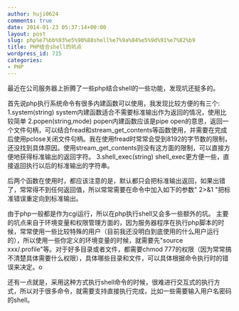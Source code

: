 ```yaml
---
author: huji0624
comments: true
date: 2014-01-23 05:37:14+00:00
layout: post
slug: php%e7%bb%93%e5%90%88shell%e7%9a%84%e5%9d%91%e7%82%b9
title: PHP结合shell的坑点
wordpress_id: 715
categories:
- PHP
---
```


最近在公司服务器上折腾了一些php结合shell的一些功能，发现坑还挺多的。

首先说php执行系统命令有很多内建函数可以使用，我发现比较方便的有三个:
1.system(string)
system内建函数适合不需要标准输出作为返回的情况，使用比较简单
2.popen(string,mode)
popen内建函数应该是pipe open的意思，返回一个文件句柄，可以结合fread和stream_get_contents等函数使用，并需要在完成后使用pclose关闭文件句柄。我在使用fread时常常会受到8192的字节数的限制，还没找到具体原因。使用stream_get_contents则没有这方面的限制，可以直接方便地获得标准输出的返回字符。
3.shell_exec(string)
shell_exec更方便一些，直接返回执行以后的标准输出的字符串。

后两个函数在使用时，都应该注意的是，默认都只会把标准输出返回，如果出错了，常常得不到任何返回值，所以常常需要在命令中加入如下的参数" 2>&1 "把标准错误重定向到标准输出。

由于php一般都是作为cgi运行，所以在php执行shell又会多一些额外的坑。
主要的坑点来自于环境变量和权限管理方面的，因为服务器程序在执行php脚本的时候，常常使用一些比较特殊的用户（目前我还没明白到底使用的什么用户运行的），所以使用一些你定义的环境变量的时候，就需要先"source xxx/.profile"等。对于好多目录或者文件，都需要chmod 777的权限（因为常常搞不清楚具体需要什么权限），具体哪些目录和文件，可以具体根据命令执行时的错误来决定。o

还有一点就是，采用这种方式执行shell命令的时候，很难进行交互式的执行方式，所以对于很多命令，就需要支持直接执行完成，比如一些需要输入用户名密码的shell。


